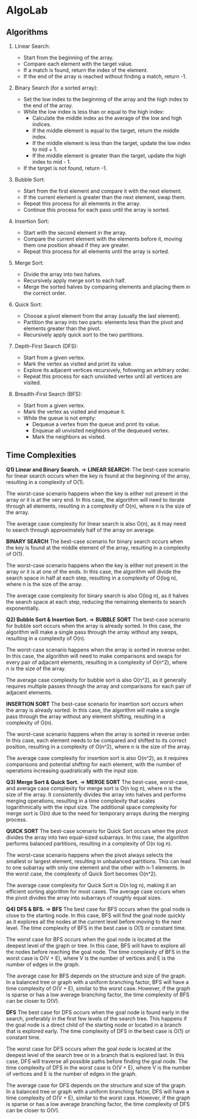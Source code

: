 # AlgoLab

## Algorithms

1. Linear Search:
   - Start from the beginning of the array.
   - Compare each element with the target value.
   - If a match is found, return the index of the element.
   - If the end of the array is reached without finding a match, return -1.

2. Binary Search (for a sorted array):
   - Set the low index to the beginning of the array and the high index to the end of the array.
   - While the low index is less than or equal to the high index:
     - Calculate the middle index as the average of the low and high indices.
     - If the middle element is equal to the target, return the middle index.
     - If the middle element is less than the target, update the low index to mid + 1.
     - If the middle element is greater than the target, update the high index to mid - 1.
   - If the target is not found, return -1.

3. Bubble Sort:
   - Start from the first element and compare it with the next element.
   - If the current element is greater than the next element, swap them.
   - Repeat this process for all elements in the array.
   - Continue this process for each pass until the array is sorted.

4. Insertion Sort:
   - Start with the second element in the array.
   - Compare the current element with the elements before it, moving them one position ahead if they are greater.
   - Repeat this process for all elements until the array is sorted.

5. Merge Sort:
   - Divide the array into two halves.
   - Recursively apply merge sort to each half.
   - Merge the sorted halves by comparing elements and placing them in the correct order.

6. Quick Sort:
   - Choose a pivot element from the array (usually the last element).
   - Partition the array into two parts: elements less than the pivot and elements greater than the pivot.
   - Recursively apply quick sort to the two partitions.

7. Depth-First Search (DFS):
   - Start from a given vertex.
   - Mark the vertex as visited and print its value.
   - Explore its adjacent vertices recursively, following an arbitrary order.
   - Repeat this process for each unvisited vertex until all vertices are visited.

8. Breadth-First Search (BFS):
   - Start from a given vertex.
   - Mark the vertex as visited and enqueue it.
   - While the queue is not empty:
     - Dequeue a vertex from the queue and print its value.
     - Enqueue all unvisited neighbors of the dequeued vertex.
     - Mark the neighbors as visited.

## Time Complexities

**Q1) Linear and Binary Search.**
=> **LINEAR SEARCH:**
The best-case scenario for linear search occurs when the key is found at the beginning of the array, resulting in a complexity of O(1).

The worst-case scenario happens when the key is either not present in the array or it is at the very end. In this case, the algorithm will need to iterate through all elements, resulting in a complexity of O(n), where n is the size of the array.

The average case complexity for linear search is also O(n), as it may need to search through approximately half of the array on average.

**BINARY SEARCH**
The best-case scenario for binary search occurs when the key is found at the middle element of the array, resulting in a complexity of O(1).

The worst-case scenario happens when the key is either not present in the array or it is at one of the ends. In this case, the algorithm will divide the search space in half at each step, resulting in a complexity of O(log n), where n is the size of the array.

The average case complexity for binary search is also O(log n), as it halves the search space at each step, reducing the remaining elements to search exponentially.

**Q2) Bubble Sort & Insertion Sort.**
=> **BUBBLE SORT**
The best-case scenario for bubble sort occurs when the array is already sorted. In this case, the algorithm will make a single pass through the array without any swaps, resulting in a complexity of O(n).

The worst-case scenario happens when the array is sorted in reverse order. In this case, the algorithm will need to make comparisons and swaps for every pair of adjacent elements, resulting in a complexity of O(n^2), where n is the size of the array.

The average case complexity for bubble sort is also O(n^2), as it generally requires multiple passes through the array and comparisons for each pair of adjacent elements.

**INSERTION SORT**
The best-case scenario for insertion sort occurs when the array is already sorted. In this case, the algorithm will make a single pass through the array without any element shifting, resulting in a complexity of O(n).

The worst-case scenario happens when the array is sorted in reverse order. In this case, each element needs to be compared and shifted to its correct position, resulting in a complexity of O(n^2), where n is the size of the array.

The average case complexity for insertion sort is also O(n^2), as it requires comparisons and potential shifting for each element, with the number of operations increasing quadratically with the input size.

**Q3) Merge Sort & Quick Sort.**
=> **MERGE SORT**
The best-case, worst-case, and average case complexity for merge sort is O(n log n), where n is the size of the array. It consistently divides the array into halves and performs merging operations, resulting in a time complexity that scales logarithmically with the input size. The additional space complexity for merge sort is O(n) due to the need for temporary arrays during the merging process.

**QUICK SORT**
The best-case scenario for Quick Sort occurs when the pivot divides the array into two equal-sized subarrays. In this case, the algorithm performs balanced partitions, resulting in a complexity of O(n log n).

The worst-case scenario happens when the pivot always selects the smallest or largest element, resulting in unbalanced partitions. This can lead to one subarray with only one element and the other with n-1 elements. In the worst case, the complexity of Quick Sort becomes O(n^2).

The average case complexity for Quick Sort is O(n log n), making it an efficient sorting algorithm for most cases. The average case occurs when the pivot divides the array into subarrays of roughly equal sizes.


**Q4) DFS & BFS.**
=> **BFS**
The best case for BFS occurs when the goal node is close to the starting node. In this case, BFS will find the goal node quickly as it explores all the nodes at the current level before moving to the next level. The time complexity of BFS in the best case is O(1) or constant time.

The worst case for BFS occurs when the goal node is located at the deepest level of the graph or tree. In this case, BFS will have to explore all the nodes before reaching the goal node. The time complexity of BFS in the worst case is O(V + E), where V is the number of vertices and E is the number of edges in the graph.

The average case for BFS depends on the structure and size of the graph. In a balanced tree or graph with a uniform branching factor, BFS will have a time complexity of O(V + E), similar to the worst case. However, if the graph is sparse or has a low average branching factor, the time complexity of BFS can be closer to O(V).

**DFS**
The best case for DFS occurs when the goal node is found early in the search, preferably in the first few levels of the search tree. This happens if the goal node is a direct child of the starting node or located in a branch that is explored early. The time complexity of DFS in the best case is O(1) or constant time.

The worst case for DFS occurs when the goal node is located at the deepest level of the search tree or in a branch that is explored last. In this case, DFS will traverse all possible paths before finding the goal node. The time complexity of DFS in the worst case is O(V + E), where V is the number of vertices and E is the number of edges in the graph.

The average case for DFS depends on the structure and size of the graph. In a balanced tree or graph with a uniform branching factor, DFS will have a time complexity of O(V + E), similar to the worst case. However, if the graph is sparse or has a low average branching factor, the time complexity of DFS can be closer to O(V).

